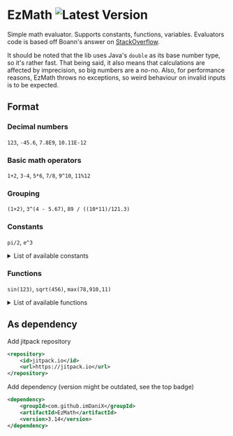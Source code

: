 # EzMath ![Latest Version](https://img.shields.io/github/v/tag/imDaniX/EzMath.svg?sort=semver&label=release)

Simple math evaluator. Supports constants, functions, variables.
Evaluators code is based off Boann's answer on [StackOverflow](https://stackoverflow.com/a/26227947/9819521).

It should be noted that the lib uses Java's `double` as its base number type, so it's rather fast. 
That being said, it also means that calculations are affected by imprecision, so big numbers are a no-no. 
Also, for performance reasons, EzMath throws no exceptions, so weird behaviour on invalid inputs is to be expected. 

## Format
### Decimal numbers
`123`, `-45.6`, `7.8E9`, `10.11E-12`
### Basic math operators
`1+2`, `3-4`, `5*6`, `7/8`, `9^10`, `11%12`
### Grouping
`(1+2)`, `3^(4 - 5.67)`, `89 / ((10*11)/121.3)`
### Constants
`pi/2`, `e^3`
<details><summary>List of available constants</summary>

* `e` - Euler's number - the base of the natural logarithms
* `pi` - the ratio of the circumference of a circle to its diameter
* `tau` - the ratio of the circumference of a circle to its radius (shortcut for `pi*2`)
* `infinity` - infinite value
* `nan` - not-a-number value
* `max_value` - the largest finite value that can be used in calculations
* `min_value` - the smallest positive value that can be used in calculations
* `euler` - Euler's (Euler-Mascheroni) constant
* `phi` - the golden ratio
* `ln2` - natural logarithm of 2
* `ln10` - natural logarithm of 10
* `log2e` - base 2 logarithm of E
* `log10e` - base 10 logarithm of E
</details>

### Functions
`sin(123)`, `sqrt(456)`, `max(78,910,11)`
<details><summary>List of available functions</summary>

* `max(a,b...)` - greater of specified values
* `min(a,b...)` - smaller of specified values
* `average(a,b...)` - average of specified values
* `cos(a)` - trigonometric cosine of an angle
* `sin(a)` - trigonometric sine of an angle
* `tan(a)` - trigonometric tangent of an angle
* `acos(a)` - arc cosine of `a`
* `asin(a)` - arc sine of `a`
* `atan(a)` - arc tangent of `a`
* `cosh(a)` - hyperbolic cosine of `a`
* `sinh(a)` - hyperbolic sine of `a`
* `tanh(a)` - hyperbolic tangent of `a`
* `atan2(a,b)` - angle theta from the conversion of rectangular coordinates x(`b`), y(`a`) to polar coordinates (r, theta)
* `abs(a)` - absolute value
* `log` - logarithm
  * `log(a)` - natural logarithm (base E) of `a`
  * `log(a,b)` - base `b` logarithm of `a` (shortcut for `log(a)/log(b)`)
* `log10(a)` - base 10 logarithm of `a`
* `log1p(a)` - natural logarithm of `a+1`
* `ceil(a)` - smallest value that is greater than or equal to `a` and is equal to a mathematical integer
* `floor(a)` - largest value that is less than or equal to `a` and is equal to a mathematical integer
* `trunc(a)` - `a` with the fractional part removed, leaving the integer part
* `round(a)` - closest value to `a`, with ties rounding to positive infinity
* `rint(a)` - value that is closest to `a` and is equal to a mathematical integer; for `.5` values rounds to closest even number
* `format_float(a)` - round to the first two decimal places (shortcut for `round(a*100)/100`); very inaccurate for some numbers
* `pow(a,b)` - `a` raised to the power of `b` (same as `a^b`)
* `sqrt(a)` - positive square root of `a`
* `cbrt(a)` - cube root of `a`
* `root(a,b)` - `b` root of `a` (shortcut for `pow(a,1/b)`)
* `hypot` - hypotenuse
  * `hypot(a,b)` - hypotenuse of `a` and `b` without intermediate overflow or underflow (`sqrt(a^2+b^2)`)
  * `hypot(a,b,c...)` - hypotenuse of lengths  (shortcut for `sqrt(a^2+b^2+c^2...)`)
* `raw_hypot(a,b...)` - hypotenuse of lengths with no square root operation (shortcut for `a^2+b^2...`)
* `exp(a)` - E raised to the power of `a`
* `expm1(a)` - E raised to the power of `a`, minus `1`
* `to_degrees(a)` - angle measured in radians to approximately equivalent angle measured in degrees
* `to_radians(a)` - angle measured in degrees to approximately equivalent angle measured in radians
* `get_exponent(a)` - unbiased exponent used in the representation of `a`
* `next_down(a)` - floating-point value adjacent to `a` in the direction of negative infinity
* `next_up(a)` - floating-point value adjacent to `a` in the direction of positive infinity
* `next_after(a,b)` - floating-point number adjacent to `a` in the direction of `b`
* `signum(a)` - signum function of `a`
* `ulp(a)` - size of an ulp of `a`
* `ieee_remainder(a,b)` - remainder operation `%` on two arguments as prescribed by the IEEE 754 standard
* `copy_sign(a,b)` - `a` with the sign of `b`
* `fma(a,b,c)` - exact product of `a*b+c` rounded once
* `scalb(a,b)` - `a*2^round(b)` rounded as if performed by a single correctly rounded floating-point multiply
* `random` - random number generator
  * `random(a)` - random number `0 >= x < a`
  * `random(a,b)` - random number `a >= x < b`
* `rng_choice(a,b...)` - random choose between multiple numbers
</details>

## As dependency
Add jitpack repository
```xml
<repository>
    <id>jitpack.io</id>
    <url>https://jitpack.io</url>
</repository>
```
Add dependency (version might be outdated, see the top badge)
```xml
<dependency>
    <groupId>com.github.imDaniX</groupId>
    <artifactId>EzMath</artifactId>
    <version>3.14</version>
</dependency>
```
